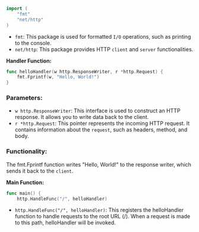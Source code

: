 ```go
import (
    "fmt"
    "net/http"
)
```

- `fmt`: This package is used for formatted `I/O` operations, such as printing to the console.
- `net/http`: This package provides HTTP `client` and `server` functionalities.

**Handler Function:**

```go
func helloHandler(w http.ResponseWriter, r *http.Request) {
    fmt.Fprintf(w, "Hello, World!")
}
```

### Parameters:

- `w http.ResponseWriter`: This interface is used to construct an HTTP response. It allows you to write data back to the client.
- `r *http.Request`: This pointer represents the incoming HTTP request. It contains information about the `request`, such as headers, method, and body.

### Functionality:

The fmt.Fprintf function writes "Hello, World!" to the response writer, which sends it back to the `client`.

**Main Function:**

```go
func main() {
    http.HandleFunc("/", helloHandler)
```

- `http.HandleFunc("/", helloHandler)`: This registers the helloHandler function to handle requests to the root URL (/). When a request is made to this path, helloHandler will be invoked.
